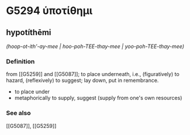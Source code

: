 # G5294 ὑποτίθημι

## hypotíthēmi

_(hoop-ot-ith'-ay-mee | hoo-poh-TEE-thay-mee | yoo-poh-TEE-thay-mee)_

### Definition

from [[G5259]] and [[G5087]]; to place underneath, i.e., (figuratively) to hazard, (reflexively) to suggest; lay down, put in remembrance.

- to place under
- metaphorically to supply, suggest (supply from one's own resources)

### See also

[[G5087]], [[G5259]]

